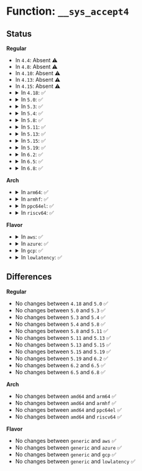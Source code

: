 # Function: <code>__sys_accept4</code>

## Status
<b>Regular</b>
<ul>
<li>
In <code>4.4</code>: Absent ⚠️
</li>
<li>
In <code>4.8</code>: Absent ⚠️
</li>
<li>
In <code>4.10</code>: Absent ⚠️
</li>
<li>
In <code>4.13</code>: Absent ⚠️
</li>
<li>
In <code>4.15</code>: Absent ⚠️
</li>
<li>
<details>
<summary>In <code>4.18</code>: ✅</summary>

```c
int __sys_accept4(int fd, struct sockaddr *upeer_sockaddr, int *upeer_addrlen, int flags);
```

**Collision:** Unique Global

**Inline:** No

**Transformation:** False

**Instances:**

```
In net/socket.c (ffffffff81872a70)
Location: net/socket.c:1553
Inline: False
Direct callers:
  - net/socket.c:__ia32_sys_socketcall
  - net/socket.c:__ia32_sys_socketcall
  - net/socket.c:__x64_sys_socketcall
  - net/socket.c:__x64_sys_socketcall
  - net/socket.c:__ia32_sys_accept
  - net/socket.c:__x64_sys_accept
  - net/socket.c:__ia32_sys_accept4
  - net/socket.c:__x64_sys_accept4
  - net/compat.c:__x32_compat_sys_socketcall
  - net/compat.c:__x32_compat_sys_socketcall
  - net/compat.c:__ia32_compat_sys_socketcall
  - net/compat.c:__ia32_compat_sys_socketcall
```
**Symbols:**

```
ffffffff81872a70-ffffffff81872c80: __sys_accept4 (STB_GLOBAL)
```
</details>
</li>
<li>
<details>
<summary>In <code>5.0</code>: ✅</summary>

```c
int __sys_accept4(int fd, struct sockaddr *upeer_sockaddr, int *upeer_addrlen, int flags);
```

**Collision:** Unique Global

**Inline:** No

**Transformation:** False

**Instances:**

```
In net/socket.c (ffffffff818933c0)
Location: net/socket.c:1540
Inline: False
Direct callers:
  - net/socket.c:__ia32_sys_socketcall
  - net/socket.c:__ia32_sys_socketcall
  - net/socket.c:__x64_sys_socketcall
  - net/socket.c:__x64_sys_socketcall
  - net/socket.c:__ia32_sys_accept
  - net/socket.c:__x64_sys_accept
  - net/socket.c:__ia32_sys_accept4
  - net/socket.c:__x64_sys_accept4
  - net/compat.c:__x32_compat_sys_socketcall
  - net/compat.c:__x32_compat_sys_socketcall
  - net/compat.c:__ia32_compat_sys_socketcall
  - net/compat.c:__ia32_compat_sys_socketcall
```
**Symbols:**

```
ffffffff818933c0-ffffffff818935d0: __sys_accept4 (STB_GLOBAL)
```
</details>
</li>
<li>
<details>
<summary>In <code>5.3</code>: ✅</summary>

```c
int __sys_accept4(int fd, struct sockaddr *upeer_sockaddr, int *upeer_addrlen, int flags);
```

**Collision:** Unique Global

**Inline:** No

**Transformation:** False

**Instances:**

```
In net/socket.c (ffffffff818dd6d0)
Location: net/socket.c:1705
Inline: False
Direct callers:
  - net/socket.c:__ia32_sys_socketcall
  - net/socket.c:__ia32_sys_socketcall
  - net/socket.c:__x64_sys_socketcall
  - net/socket.c:__x64_sys_socketcall
  - net/socket.c:__ia32_sys_accept
  - net/socket.c:__x64_sys_accept
  - net/socket.c:__ia32_sys_accept4
  - net/socket.c:__x64_sys_accept4
  - net/compat.c:__do_compat_sys_socketcall
  - net/compat.c:__do_compat_sys_socketcall
```
**Symbols:**

```
ffffffff818dd6d0-ffffffff818dd8d3: __sys_accept4 (STB_GLOBAL)
```
</details>
</li>
<li>
<details>
<summary>In <code>5.4</code>: ✅</summary>

```c
int __sys_accept4(int fd, struct sockaddr *upeer_sockaddr, int *upeer_addrlen, int flags);
```

**Collision:** Unique Global

**Inline:** No

**Transformation:** False

**Instances:**

```
In net/socket.c (ffffffff8190f730)
Location: net/socket.c:1705
Inline: False
Direct callers:
  - net/socket.c:__ia32_sys_socketcall
  - net/socket.c:__ia32_sys_socketcall
  - net/socket.c:__x64_sys_socketcall
  - net/socket.c:__x64_sys_socketcall
  - net/socket.c:__ia32_sys_accept
  - net/socket.c:__x64_sys_accept
  - net/socket.c:__ia32_sys_accept4
  - net/socket.c:__x64_sys_accept4
  - net/compat.c:__do_compat_sys_socketcall
  - net/compat.c:__do_compat_sys_socketcall
```
**Symbols:**

```
ffffffff8190f730-ffffffff8190f933: __sys_accept4 (STB_GLOBAL)
```
</details>
</li>
<li>
<details>
<summary>In <code>5.8</code>: ✅</summary>

```c
int __sys_accept4(int fd, struct sockaddr *upeer_sockaddr, int *upeer_addrlen, int flags);
```

**Collision:** Unique Global

**Inline:** No

**Transformation:** False

**Instances:**

```
In net/socket.c (ffffffff819e1230)
Location: net/socket.c:1797
Inline: False
Direct callers:
  - net/socket.c:__do_sys_socketcall
  - net/socket.c:__do_sys_socketcall
  - net/socket.c:__ia32_sys_accept
  - net/socket.c:__x64_sys_accept
  - net/socket.c:__ia32_sys_accept4
  - net/socket.c:__x64_sys_accept4
  - net/compat.c:__do_compat_sys_socketcall
  - net/compat.c:__do_compat_sys_socketcall
```
**Symbols:**

```
ffffffff819e1230-ffffffff819e12c5: __sys_accept4 (STB_GLOBAL)
```
</details>
</li>
<li>
<details>
<summary>In <code>5.11</code>: ✅</summary>

```c
int __sys_accept4(int fd, struct sockaddr *upeer_sockaddr, int *upeer_addrlen, int flags);
```

**Collision:** Unique Global

**Inline:** No

**Transformation:** False

**Instances:**

```
In net/socket.c (ffffffff819e0a80)
Location: net/socket.c:1777
Inline: False
Direct callers:
  - net/socket.c:__do_sys_socketcall
  - net/socket.c:__do_sys_socketcall
  - net/socket.c:__ia32_sys_accept
  - net/socket.c:__x64_sys_accept
  - net/socket.c:__ia32_sys_accept4
  - net/socket.c:__x64_sys_accept4
  - net/compat.c:__do_compat_sys_socketcall
  - net/compat.c:__do_compat_sys_socketcall
```
**Symbols:**

```
ffffffff819e0a80-ffffffff819e0b12: __sys_accept4 (STB_GLOBAL)
```
</details>
</li>
<li>
<details>
<summary>In <code>5.13</code>: ✅</summary>

```c
int __sys_accept4(int fd, struct sockaddr *upeer_sockaddr, int *upeer_addrlen, int flags);
```

**Collision:** Unique Global

**Inline:** No

**Transformation:** False

**Instances:**

```
In net/socket.c (ffffffff819c6ad0)
Location: net/socket.c:1768
Inline: False
Direct callers:
  - net/socket.c:__do_sys_socketcall
  - net/socket.c:__do_sys_socketcall
  - net/socket.c:__ia32_sys_accept
  - net/socket.c:__x64_sys_accept
  - net/socket.c:__ia32_sys_accept4
  - net/socket.c:__x64_sys_accept4
  - net/compat.c:__do_compat_sys_socketcall
  - net/compat.c:__do_compat_sys_socketcall
```
**Symbols:**

```
ffffffff819c6ad0-ffffffff819c6b62: __sys_accept4 (STB_GLOBAL)
```
</details>
</li>
<li>
<details>
<summary>In <code>5.15</code>: ✅</summary>

```c
int __sys_accept4(int fd, struct sockaddr *upeer_sockaddr, int *upeer_addrlen, int flags);
```

**Collision:** Unique Global

**Inline:** No

**Transformation:** False

**Instances:**

```
In net/socket.c (ffffffff81a75e20)
Location: net/socket.c:1841
Inline: False
Direct callers:
  - net/socket.c:__do_sys_socketcall
  - net/socket.c:__do_sys_socketcall
  - net/socket.c:__ia32_sys_accept
  - net/socket.c:__x64_sys_accept
  - net/socket.c:__ia32_sys_accept4
  - net/socket.c:__x64_sys_accept4
  - net/compat.c:__do_compat_sys_socketcall
  - net/compat.c:__do_compat_sys_socketcall
```
**Symbols:**

```
ffffffff81a75e20-ffffffff81a75eb2: __sys_accept4 (STB_GLOBAL)
```
</details>
</li>
<li>
<details>
<summary>In <code>5.19</code>: ✅</summary>

```c
int __sys_accept4(int fd, struct sockaddr *upeer_sockaddr, int *upeer_addrlen, int flags);
```

**Collision:** Unique Global

**Inline:** No

**Transformation:** False

**Instances:**

```
In net/socket.c (ffffffff81be8e50)
Location: net/socket.c:1921
Inline: False
Direct callers:
  - net/socket.c:__do_sys_socketcall
  - net/socket.c:__do_sys_socketcall
  - net/socket.c:__ia32_sys_accept
  - net/socket.c:__x64_sys_accept
  - net/socket.c:__ia32_sys_accept4
  - net/socket.c:__x64_sys_accept4
  - net/compat.c:__do_compat_sys_socketcall
  - net/compat.c:__do_compat_sys_socketcall
```
**Symbols:**

```
ffffffff81be8e50-ffffffff81be8f0e: __sys_accept4 (STB_GLOBAL)
```
</details>
</li>
<li>
<details>
<summary>In <code>6.2</code>: ✅</summary>

```c
int __sys_accept4(int fd, struct sockaddr *upeer_sockaddr, int *upeer_addrlen, int flags);
```

**Collision:** Unique Global

**Inline:** No

**Transformation:** False

**Instances:**

```
In net/socket.c (ffffffff81d95550)
Location: net/socket.c:1919
Inline: False
Direct callers:
  - net/socket.c:__do_sys_socketcall
  - net/socket.c:__do_sys_socketcall
  - net/socket.c:__ia32_sys_accept
  - net/socket.c:__x64_sys_accept
  - net/socket.c:__ia32_sys_accept4
  - net/socket.c:__x64_sys_accept4
  - net/compat.c:__do_compat_sys_socketcall
  - net/compat.c:__do_compat_sys_socketcall
```
**Symbols:**

```
ffffffff81d95550-ffffffff81d95621: __sys_accept4 (STB_GLOBAL)
```
</details>
</li>
<li>
<details>
<summary>In <code>6.5</code>: ✅</summary>

```c
int __sys_accept4(int fd, struct sockaddr *upeer_sockaddr, int *upeer_addrlen, int flags);
```

**Collision:** Unique Global

**Inline:** No

**Transformation:** False

**Instances:**

```
In net/socket.c (ffffffff81e03b80)
Location: net/socket.c:1949
Inline: False
Direct callers:
  - net/socket.c:__do_sys_socketcall
  - net/socket.c:__do_sys_socketcall
  - net/socket.c:__ia32_sys_accept
  - net/socket.c:__x64_sys_accept
  - net/socket.c:__ia32_sys_accept4
  - net/socket.c:__x64_sys_accept4
  - net/compat.c:__do_compat_sys_socketcall
  - net/compat.c:__do_compat_sys_socketcall
```
**Symbols:**

```
ffffffff81e03b80-ffffffff81e03c51: __sys_accept4 (STB_GLOBAL)
```
</details>
</li>
<li>
<details>
<summary>In <code>6.8</code>: ✅</summary>

```c
int __sys_accept4(int fd, struct sockaddr *upeer_sockaddr, int *upeer_addrlen, int flags);
```

**Collision:** Unique Global

**Inline:** No

**Transformation:** False

**Instances:**

```
In net/socket.c (ffffffff81ec05b0)
Location: net/socket.c:1991
Inline: False
Direct callers:
  - net/socket.c:__do_sys_socketcall
  - net/socket.c:__do_sys_socketcall
  - net/socket.c:__ia32_sys_accept
  - net/socket.c:__x64_sys_accept
  - net/socket.c:__ia32_sys_accept4
  - net/socket.c:__x64_sys_accept4
  - net/compat.c:__do_compat_sys_socketcall
  - net/compat.c:__do_compat_sys_socketcall
```
**Symbols:**

```
ffffffff81ec05b0-ffffffff81ec0681: __sys_accept4 (STB_GLOBAL)
```
</details>
</li>
</ul>
<b>Arch</b>
<ul>
<li>
<details>
<summary>In <code>arm64</code>: ✅</summary>

```c
int __sys_accept4(int fd, struct sockaddr *upeer_sockaddr, int *upeer_addrlen, int flags);
```

**Collision:** Unique Global

**Inline:** No

**Transformation:** False

**Instances:**

```
In net/socket.c (ffff800010ba7928)
Location: net/socket.c:1705
Inline: False
Direct callers:
  - net/socket.c:__arm64_sys_accept
  - net/socket.c:__arm64_sys_accept4
  - net/compat.c:__do_compat_sys_socketcall
  - net/compat.c:__do_compat_sys_socketcall
```
**Symbols:**

```
ffff800010ba7928-ffff800010ba7b20: __sys_accept4 (STB_GLOBAL)
```
</details>
</li>
<li>
<details>
<summary>In <code>armhf</code>: ✅</summary>

```c
int __sys_accept4(int fd, struct sockaddr *upeer_sockaddr, int *upeer_addrlen, int flags);
```

**Collision:** Unique Global

**Inline:** No

**Transformation:** False

**Instances:**

```
In net/socket.c (c0cc6330)
Location: net/socket.c:1705
Inline: False
Direct callers:
  - net/socket.c:__se_sys_accept
  - net/socket.c:__se_sys_accept4
```
**Symbols:**

```
c0cc6330-c0cc6518: __sys_accept4 (STB_GLOBAL)
```
</details>
</li>
<li>
<details>
<summary>In <code>ppc64el</code>: ✅</summary>

```c
int __sys_accept4(int fd, struct sockaddr *upeer_sockaddr, int *upeer_addrlen, int flags);
```

**Collision:** Unique Global

**Inline:** No

**Transformation:** False

**Instances:**

```
In net/socket.c (c000000000c7be50)
Location: net/socket.c:1705
Inline: False
Direct callers:
  - net/socket.c:__se_sys_socketcall
  - net/socket.c:__se_sys_socketcall
  - net/socket.c:__se_sys_accept
  - net/socket.c:__se_sys_accept4
  - net/compat.c:__do_compat_sys_socketcall
  - net/compat.c:__do_compat_sys_socketcall
```
**Symbols:**

```
c000000000c7be50-c000000000c7c114: __sys_accept4 (STB_GLOBAL)
```
</details>
</li>
<li>
<details>
<summary>In <code>riscv64</code>: ✅</summary>

```c
int __sys_accept4(int fd, struct sockaddr *upeer_sockaddr, int *upeer_addrlen, int flags);
```

**Collision:** Unique Global

**Inline:** No

**Transformation:** False

**Instances:**

```
In net/socket.c (ffffffe00073b274)
Location: net/socket.c:1705
Inline: False
Direct callers:
  - net/socket.c:__se_sys_accept
  - net/socket.c:__se_sys_accept4
```
**Symbols:**

```
ffffffe00073b274-ffffffe00073b3fe: __sys_accept4 (STB_GLOBAL)
```
</details>
</li>
</ul>
<b>Flavor</b>
<ul>
<li>
<details>
<summary>In <code>aws</code>: ✅</summary>

```c
int __sys_accept4(int fd, struct sockaddr *upeer_sockaddr, int *upeer_addrlen, int flags);
```

**Collision:** Unique Global

**Inline:** No

**Transformation:** False

**Instances:**

```
In net/socket.c (ffffffff818af730)
Location: net/socket.c:1705
Inline: False
Direct callers:
  - net/socket.c:__ia32_sys_socketcall
  - net/socket.c:__ia32_sys_socketcall
  - net/socket.c:__x64_sys_socketcall
  - net/socket.c:__x64_sys_socketcall
  - net/socket.c:__ia32_sys_accept
  - net/socket.c:__x64_sys_accept
  - net/socket.c:__ia32_sys_accept4
  - net/socket.c:__x64_sys_accept4
  - net/compat.c:__do_compat_sys_socketcall
  - net/compat.c:__do_compat_sys_socketcall
```
**Symbols:**

```
ffffffff818af730-ffffffff818af933: __sys_accept4 (STB_GLOBAL)
```
</details>
</li>
<li>
<details>
<summary>In <code>azure</code>: ✅</summary>

```c
int __sys_accept4(int fd, struct sockaddr *upeer_sockaddr, int *upeer_addrlen, int flags);
```

**Collision:** Unique Global

**Inline:** No

**Transformation:** False

**Instances:**

```
In net/socket.c (ffffffff81869680)
Location: net/socket.c:1705
Inline: False
Direct callers:
  - net/socket.c:__ia32_sys_socketcall
  - net/socket.c:__ia32_sys_socketcall
  - net/socket.c:__x64_sys_socketcall
  - net/socket.c:__x64_sys_socketcall
  - net/socket.c:__ia32_sys_accept
  - net/socket.c:__x64_sys_accept
  - net/socket.c:__ia32_sys_accept4
  - net/socket.c:__x64_sys_accept4
  - net/compat.c:__do_compat_sys_socketcall
  - net/compat.c:__do_compat_sys_socketcall
```
**Symbols:**

```
ffffffff81869680-ffffffff81869883: __sys_accept4 (STB_GLOBAL)
```
</details>
</li>
<li>
<details>
<summary>In <code>gcp</code>: ✅</summary>

```c
int __sys_accept4(int fd, struct sockaddr *upeer_sockaddr, int *upeer_addrlen, int flags);
```

**Collision:** Unique Global

**Inline:** No

**Transformation:** False

**Instances:**

```
In net/socket.c (ffffffff81900730)
Location: net/socket.c:1705
Inline: False
Direct callers:
  - net/socket.c:__ia32_sys_socketcall
  - net/socket.c:__ia32_sys_socketcall
  - net/socket.c:__x64_sys_socketcall
  - net/socket.c:__x64_sys_socketcall
  - net/socket.c:__ia32_sys_accept
  - net/socket.c:__x64_sys_accept
  - net/socket.c:__ia32_sys_accept4
  - net/socket.c:__x64_sys_accept4
  - net/compat.c:__do_compat_sys_socketcall
  - net/compat.c:__do_compat_sys_socketcall
```
**Symbols:**

```
ffffffff81900730-ffffffff81900933: __sys_accept4 (STB_GLOBAL)
```
</details>
</li>
<li>
<details>
<summary>In <code>lowlatency</code>: ✅</summary>

```c
int __sys_accept4(int fd, struct sockaddr *upeer_sockaddr, int *upeer_addrlen, int flags);
```

**Collision:** Unique Global

**Inline:** No

**Transformation:** False

**Instances:**

```
In net/socket.c (ffffffff81921720)
Location: net/socket.c:1705
Inline: False
Direct callers:
  - net/socket.c:__ia32_sys_socketcall
  - net/socket.c:__ia32_sys_socketcall
  - net/socket.c:__x64_sys_socketcall
  - net/socket.c:__x64_sys_socketcall
  - net/socket.c:__ia32_sys_accept
  - net/socket.c:__x64_sys_accept
  - net/socket.c:__ia32_sys_accept4
  - net/socket.c:__x64_sys_accept4
  - net/compat.c:__do_compat_sys_socketcall
  - net/compat.c:__do_compat_sys_socketcall
```
**Symbols:**

```
ffffffff81921720-ffffffff81921923: __sys_accept4 (STB_GLOBAL)
```
</details>
</li>
</ul>

## Differences
<b>Regular</b>
<ul>
<li>
No changes between <code>4.18</code> and <code>5.0</code> ✅
</li>
<li>
No changes between <code>5.0</code> and <code>5.3</code> ✅
</li>
<li>
No changes between <code>5.3</code> and <code>5.4</code> ✅
</li>
<li>
No changes between <code>5.4</code> and <code>5.8</code> ✅
</li>
<li>
No changes between <code>5.8</code> and <code>5.11</code> ✅
</li>
<li>
No changes between <code>5.11</code> and <code>5.13</code> ✅
</li>
<li>
No changes between <code>5.13</code> and <code>5.15</code> ✅
</li>
<li>
No changes between <code>5.15</code> and <code>5.19</code> ✅
</li>
<li>
No changes between <code>5.19</code> and <code>6.2</code> ✅
</li>
<li>
No changes between <code>6.2</code> and <code>6.5</code> ✅
</li>
<li>
No changes between <code>6.5</code> and <code>6.8</code> ✅
</li>
</ul>
<b>Arch</b>
<ul>
<li>
No changes between <code>amd64</code> and <code>arm64</code> ✅
</li>
<li>
No changes between <code>amd64</code> and <code>armhf</code> ✅
</li>
<li>
No changes between <code>amd64</code> and <code>ppc64el</code> ✅
</li>
<li>
No changes between <code>amd64</code> and <code>riscv64</code> ✅
</li>
</ul>
<b>Flavor</b>
<ul>
<li>
No changes between <code>generic</code> and <code>aws</code> ✅
</li>
<li>
No changes between <code>generic</code> and <code>azure</code> ✅
</li>
<li>
No changes between <code>generic</code> and <code>gcp</code> ✅
</li>
<li>
No changes between <code>generic</code> and <code>lowlatency</code> ✅
</li>
</ul>
